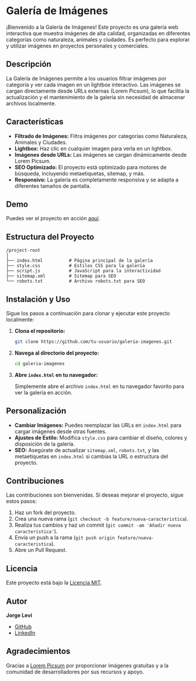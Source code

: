 
# Galería de Imágenes

¡Bienvenido a la Galería de Imágenes! Este proyecto es una galería web interactiva que muestra imágenes de alta calidad, organizadas en diferentes categorías como naturaleza, animales y ciudades. Es perfecto para explorar y utilizar imágenes en proyectos personales y comerciales.

## Descripción

La Galería de Imágenes permite a los usuarios filtrar imágenes por categoría y ver cada imagen en un lightbox interactivo. Las imágenes se cargan directamente desde URLs externas (Lorem Picsum), lo que facilita la actualización y el mantenimiento de la galería sin necesidad de almacenar archivos localmente.

## Características

- **Filtrado de Imágenes:** Filtra imágenes por categorías como Naturaleza, Animales y Ciudades.
- **Lightbox:** Haz clic en cualquier imagen para verla en un lightbox.
- **Imágenes desde URLs:** Las imágenes se cargan dinámicamente desde Lorem Picsum.
- **SEO Optimizado:** El proyecto está optimizado para motores de búsqueda, incluyendo metaetiquetas, sitemap, y más.
- **Responsivo:** La galería es completamente responsiva y se adapta a diferentes tamaños de pantalla.

## Demo

Puedes ver el proyecto en acción [aquí](https://imagegallerylevi.netlify.app/).

## Estructura del Proyecto

```
/project-root
│
├── index.html          # Página principal de la galería
├── style.css           # Estilos CSS para la galería
├── script.js           # JavaScript para la interactividad
├── sitemap.xml         # Sitemap para SEO
└── robots.txt          # Archivo robots.txt para SEO
```

## Instalación y Uso

Sigue los pasos a continuación para clonar y ejecutar este proyecto localmente:

1. **Clona el repositorio:**

   ```bash
   git clone https://github.com/tu-usuario/galeria-imagenes.git
   ```

2. **Navega al directorio del proyecto:**

   ```bash
   cd galeria-imagenes
   ```

3. **Abre `index.html` en tu navegador:**

   Simplemente abre el archivo `index.html` en tu navegador favorito para ver la galería en acción.

## Personalización

- **Cambiar Imágenes:** Puedes reemplazar las URLs en `index.html` para cargar imágenes desde otras fuentes.
- **Ajustes de Estilo:** Modifica `style.css` para cambiar el diseño, colores y disposición de la galería.
- **SEO:** Asegúrate de actualizar `sitemap.xml`, `robots.txt`, y las metaetiquetas en `index.html` si cambias la URL o estructura del proyecto.

## Contribuciones

Las contribuciones son bienvenidas. Si deseas mejorar el proyecto, sigue estos pasos:

1. Haz un fork del proyecto.
2. Crea una nueva rama (`git checkout -b feature/nueva-caracteristica`).
3. Realiza tus cambios y haz un commit (`git commit -am 'Añadir nueva característica'`).
4. Envía un push a la rama (`git push origin feature/nueva-caracteristica`).
5. Abre un Pull Request.

## Licencia

Este proyecto está bajo la [Licencia MIT](LICENSE).

## Autor

**Jorge Levi**

- [GitHub](https://github.com/Jorge-Levi)
- [LinkedIn](https://www.linkedin.com/in/jorge-levi/)

## Agradecimientos

Gracias a [Lorem Picsum](https://picsum.photos/) por proporcionar imágenes gratuitas y a la comunidad de desarrolladores por sus recursos y apoyo.

